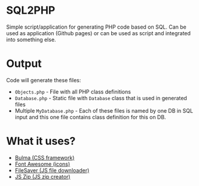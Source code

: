 # SQL2PHP
Simple script/application for generating PHP code based on SQL. Can be used as application (Github pages) or can be used as script and integrated into something else.

# Output
Code will generate these files:
- `Objects.php` - File with all PHP class definitions
- `Database.php` - Static file with `Database` class that is used in generated files
- Multiple `MyDatabase.php` - Each of these files is named by one DB in SQL input and this one file contains class definition for this on DB.

# What it uses?
- [Bulma (CSS framework)](https://bulma.io/)
- [Font Awesome (icons)](https://fontawesome.com/)
- [FileSaver (JS file downloader)](https://github.com/eligrey/FileSaver.js/)
- [JS Zip (JS zip creator)](https://stuk.github.io/jszip/)